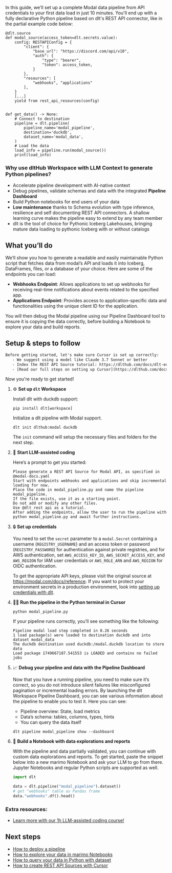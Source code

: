 In this guide, we'll set up a complete Modal data pipeline from API credentials to your first data load in just 10 minutes. You'll end up with a fully declarative Python pipeline based on dlt's REST API connector, like in the partial example code below:

```python-outcome
@dlt.source
def modal_source(access_token=dlt.secrets.value):
    config: RESTAPIConfig = {
        "client": {
            "base_url": "https://discord.com/api/v10",
            "auth": {
                "type": "bearer",
                "token": access_token,
            }
        },
        "resources": [
            "webhooks", "applications"
        ],
    }
    [...]
    yield from rest_api_resources(config)


def get_data() -> None:
    # Connect to destination
    pipeline = dlt.pipeline(
        pipeline_name='modal_pipeline',
        destination='duckdb',
        dataset_name='modal_data', 
    )
    # Load the data
    load_info = pipeline.run(modal_source())
    print(load_info) 
```

### Why use dltHub Workspace with LLM Context to generate Python pipelines?

- Accelerate pipeline development with AI-native context
- Debug pipelines, validate schemas and data with the integrated **Pipeline Dashboard**
- Build Python notebooks for end users of your data
- **Low maintenance** thanks to Schema evolution with type inference, resilience and self documenting REST API connectors. A shallow learning curve makes the pipeline easy to extend by any team member
- dlt is the tool of choice for Pythonic Iceberg Lakehouses, bringing mature data loading to pythonic Iceberg with or without catalogs

## What you’ll do

We’ll show you how to generate a readable and easily maintainable Python script that fetches data from modal’s API and loads it into Iceberg, DataFrames, files, or a database of your choice. Here are some of the endpoints you can load:

- **Webhooks Endpoint**: Allows applications to set up webhooks for receiving real-time notifications about events related to the specified app.
- **Applications Endpoint**: Provides access to application-specific data and functionalities using the unique client ID for the application.

You will then debug the Modal pipeline using our Pipeline Dashboard tool to ensure it is copying the data correctly, before building a Notebook to explore your data and build reports.

## Setup & steps to follow

```default
Before getting started, let's make sure Cursor is set up correctly:
   - We suggest using a model like Claude 3.7 Sonnet or better
   - Index the REST API Source tutorial: https://dlthub.com/docs/dlt-ecosystem/verified-sources/rest_api/ and add it to context as **@dlt rest api**
   - [Read our full steps on setting up Cursor](https://dlthub.com/docs/dlt-ecosystem/llm-tooling/cursor-restapi#23-configuring-cursor-with-documentation)
```

Now you're ready to get started!

1. ⚙️ **Set up `dlt` Workspace**
    
    Install dlt with duckdb support:
    ```shell
    pip install dlt[workspace]
    ```

    Initialize a dlt pipeline with Modal support.
    ```shell
    dlt init dlthub:modal duckdb
    ```

    The `init` command will setup the necessary files and folders for the next step.
    
2. 🤠 **Start LLM-assisted coding**
    
    Here’s a prompt to get you started:
    
    ```prompt
    Please generate a REST API Source for Modal API, as specified in @modal-docs.yaml 
    Start with endpoints webhooks and applications and skip incremental loading for now. 
    Place the code in modal_pipeline.py and name the pipeline modal_pipeline. 
    If the file exists, use it as a starting point. 
    Do not add or modify any other files. 
    Use @dlt rest api as a tutorial. 
    After adding the endpoints, allow the user to run the pipeline with python modal_pipeline.py and await further instructions.
    ```

    
3. 🔒 **Set up credentials** 
    
    You need to set the `secret` parameter to a `modal.Secret` containing a username (`REGISTRY_USERNAME`) and an access token or password (`REGISTRY_PASSWORD`) for authentication against private registries, and for AWS authentication, set `AWS_ACCESS_KEY_ID`, `AWS_SECRET_ACCESS_KEY`, and `AWS_REGION` for IAM user credentials or `AWS_ROLE_ARN` and `AWS_REGION` for OIDC authentication.
    
    To get the appropriate API keys, please visit the original source at https://modal.com/docs/reference.
    If you want to protect your environment secrets in a production environment, look into [setting up credentials with dlt](https://dlthub.com/docs/walkthroughs/add_credentials).
    
4. 🏃‍♀️ **Run the pipeline in the Python terminal in Cursor**
    
    ```shell
    python modal_pipeline.py
    ```
    
    If your pipeline runs correctly, you’ll see something like the following:
    
    ```shell
    Pipeline modal load step completed in 0.26 seconds
    1 load package(s) were loaded to destination duckdb and into dataset modal_data
    The duckdb destination used duckdb:/modal.duckdb location to store data
    Load package 1749667187.541553 is LOADED and contains no failed jobs
    ```
    
5. 📈 **Debug your pipeline and data with the Pipeline Dashboard**

    Now that you have a running pipeline, you need to make sure it’s correct, so you do not introduce silent failures like misconfigured pagination or incremental loading errors. By launching the dlt Workspace Pipeline Dashboard, you can see various information about the pipeline to enable you to test it. Here you can see:
    - Pipeline overview: State, load metrics
    - Data’s schema: tables, columns, types, hints
    - You can query the data itself
    
    ```shell
    dlt pipeline modal_pipeline show --dashboard
    ```
    
6. 🐍 **Build a Notebook with data explorations and reports**

    With the pipeline and data partially validated, you can continue with custom data explorations and reports. To get started, paste the snippet below into a new marimo Notebook and ask your LLM to go from there. Jupyter Notebooks and regular Python scripts are supported as well.

    
    ```python
    import dlt

   data = dlt.pipeline("modal_pipeline").dataset()
   # get "webhooks" table as Pandas frame
   data."webhooks".df().head()
    ```

### Extra resources:

- [Learn more with our 1h LLM-assisted coding course!](https://www.youtube.com/watch?v=GGid70rnJuM)

## Next steps

- [How to deploy a pipeline](https://dlthub.com/docs/walkthroughs/deploy-a-pipeline)
- [How to explore your data in marimo Notebooks](https://dlthub.com/docs/general-usage/dataset-access/marimo)
- [How to query your data in Python with dataset](https://dlthub.com/docs/general-usage/dataset-access/dataset)
- [How to create REST API Sources with Cursor](https://dlthub.com/docs/dlt-ecosystem/llm-tooling/cursor-restapi)
